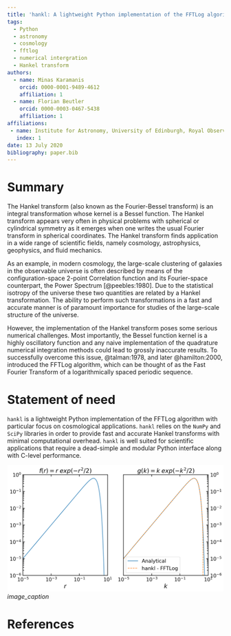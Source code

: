```yaml
---
title: 'hankl: A lightweight Python implementation of the FFTLog algorithm for Cosmology'
tags:
  - Python
  - astronomy
  - cosmology
  - fftlog
  - numerical intergration
  - Hankel transform
authors:
  - name: Minas Karamanis
    orcid: 0000-0001-9489-4612
    affiliation: 1
  - name: Florian Beutler
    orcid: 0000-0003-0467-5438
    affiliation: 1
affiliations:
 - name: Institute for Astronomy, University of Edinburgh, Royal Observatory, Blackford Hill, Edinburgh EH9 3HJ, UK
   index: 1
date: 13 July 2020
bibliography: paper.bib
---
```


# Summary

The Hankel transform (also known as the Fourier-Bessel transform) is an integral
transformation whose kernel is a Bessel function. The Hankel transform appears
very often in physical problems with spherical or cylindrical symmetry as it
emerges when one writes the usual Fourier transform in spherical coordinates.
The Hankel transform finds application in a wide range of scientific fields,
namely cosmology, astrophysics, geophysics, and fluid mechanics.

As an example, in modern cosmology, the large-scale clustering of galaxies in
the observable universe is often described by means of the configuration-space
2-point Correlation function and its Fourier-space counterpart, the Power
Spectrum [@peebles:1980]. Due to the statistical isotropy of the universe these
two quantities are related by a Hankel transformation. The ability to perform
such transformations in a fast and accurate manner is of paramount importance
for studies of the large-scale structure of the universe.

However, the implementation of the Hankel transform poses some serious numerical
challenges. Most importantly, the Bessel function kernel is a highly oscillatory
function and any naive implementation of the quadrature numerical integration
methods could lead to grossly inaccurate results. To successfully overcome this
issue, @talman:1978, and later @hamilton:2000, introduced the FFTLog algorithm,
which can be thought of as the Fast Fourier Transform of a logarithmically
spaced periodic sequence.

# Statement of need 

`hankl` is a lightweight Python implementation of the FFTLog algorithm with
particular focus on cosmological applications. `hankl` relies on the `NumPy` and
`SciPy` libraries in order to provide fast and accurate Hankel transforms with
minimal computational overhead. `hankl` is well suited for scientific
applications that require a dead-simple and modular Python interface along with
C-level performance.

![](hankl_test.png)
*image_caption*

# References